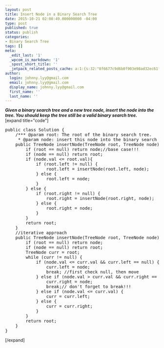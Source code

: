 ```yaml
---
layout: post
title: Insert Node in a Binary Search Tree
date: 2015-10-21 02:08:49.000000000 -04:00
type: post
published: true
status: publish
categories:
- Binary Search Tree
tags: []
meta:
  _edit_last: '1'
  _wpcom_is_markdown: '1'
  _spost_short_title: ''
  _jetpack_related_posts_cache: a:1:{s:32:"8f6677c9d6b0f903e98ad32ec61f8deb";a:2:{s:7:"expires";i:1455615897;s:7:"payload";a:3:{i:0;a:1:{s:2:"id";i:282;}i:1;a:1:{s:2:"id";i:260;}i:2;a:1:{s:2:"id";i:296;}}}}
author:
  login: johnny.lyy@gmail.com
  email: johnny.lyy@gmail.com
  display_name: johnny.lyy@gmail.com
  first_name: ''
  last_name: ''
---
```

<p><strong><em>Given a binary search tree and a new tree node, insert the node into the tree. You should keep the tree still be a valid binary search tree.</em></strong><br />
[expand title="code"]</p>
<pre>
public class Solution {
    /*** @param root: The root of the binary search tree.
     * @param node: insert this node into the binary search tree*/
    public TreeNode insertNode(TreeNode root, TreeNode node) {
        if (root == null) return node;//base case!!!
        if (node == null) return root;
        if (node.val <= root.val){
            if (root.left != null) { 
                root.left = insertNode(root.left, node);
            } else { 
                root.left = node;
            }
        } else {
            if (root.right != null) {
                root.right = insertNode(root.right, node);
            } else { 
                root.right = node;
            }
        }
        return root;
    }   
    //iterative approach
    public TreeNode insertNode(TreeNode root, TreeNode node) {    
        if (root == null) return node;
        if (node == null) return root;
        TreeNode curr = root;
        while (curr != null) {
            if (node.val <= curr.val && curr.left == null) {
                curr.left = node;
                break; //first check null, then move
            } else if (node.val > curr.val && curr.right == null) {
                curr.right = node;
                break;// don't forget to break!!!
            } else if (node.val <= curr.val) { 
                curr = curr.left;
            } else { 
                curr = curr.right;
            }
        }
        return root;
    }
}
</pre>
<p>[/expand]</p>
